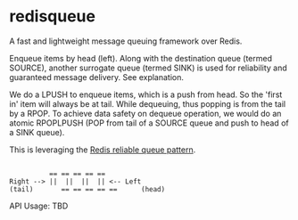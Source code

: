 # redisqueue
A fast and lightweight message queuing framework over Redis.

Enqueue items by head (left). Along with the destination queue (termed SOURCE), another surrogate queue (termed SINK) is used 
for reliability and guaranteed message delivery. See explanation.

We do a LPUSH to enqueue items, which is a push from head. So the 'first in' item will always be at tail.
While dequeuing, thus popping is from the tail by a RPOP. To achieve data safety on dequeue
operation, we would do an atomic RPOPLPUSH (POP from tail of a SOURCE queue and push to head of a SINK queue).

This is leveraging the [Redis reliable queue pattern](https://redis.io/commands/rpoplpush#pattern-reliable-queue).
   ```
	 
	         == == == == ==
   Right --> ||	 ||	 ||  || <-- Left
(tail)       == == == == ==      (head)
```	
API Usage:
TBD
